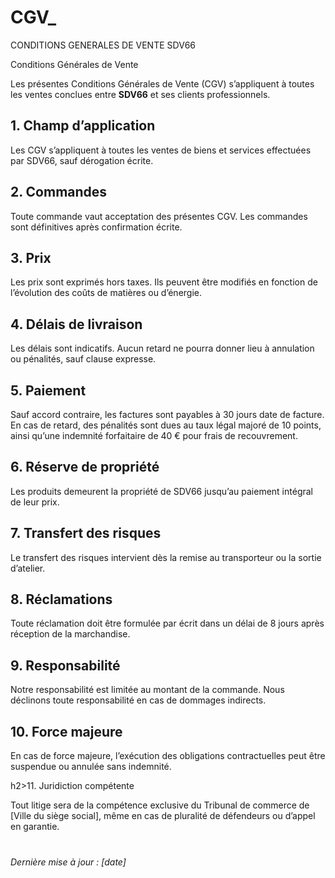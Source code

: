 # CGV_
CONDITIONS GENERALES DE VENTE SDV66

Conditions Générales de Vente</h1> 

  <p>Les présentes Conditions Générales de Vente (CGV) s’appliquent à toutes les ventes conclues entre <strong>SDV66</strong> et ses clients professionnels.</p> 

  <h2>1. Champ d’application</h2> 
  <p>Les CGV s’appliquent à toutes les ventes de biens et services effectuées par SDV66, sauf dérogation écrite.</p> 

  <h2>2. Commandes</h2> 
  <p>Toute commande vaut acceptation des présentes CGV. Les commandes sont définitives après confirmation écrite.</p> 

  <h2>3. Prix</h2> 
  <p>Les prix sont exprimés hors taxes. Ils peuvent être modifiés en fonction de l’évolution des coûts de matières ou d’énergie.</p> 

  <h2>4. Délais de livraison</h2> 
  <p>Les délais sont indicatifs. Aucun retard ne pourra donner lieu à annulation ou pénalités, sauf clause expresse.</p> 

  <h2>5. Paiement</h2> 
  <p>Sauf accord contraire, les factures sont payables à 30 jours date de facture. En cas de retard, des pénalités sont dues au taux légal majoré de 10 points, ainsi qu’une indemnité forfaitaire de 40 € pour frais de recouvrement.</p> 

  <h2>6. Réserve de propriété</h2> 
  <p>Les produits demeurent la propriété de SDV66 jusqu’au paiement intégral de leur prix.</p> 

  <h2>7. Transfert des risques</h2> 
  <p>Le transfert des risques intervient dès la remise au transporteur ou la sortie d’atelier.</p> 

  <h2>8. Réclamations</h2> 
  <p>Toute réclamation doit être formulée par écrit dans un délai de 8 jours après réception de la marchandise.</p> 

  <h2>9. Responsabilité</h2> 
  <p>Notre responsabilité est limitée au montant de la commande. Nous déclinons toute responsabilité en cas de dommages indirects.</p> 

  <h2>10. Force majeure</h2> 
  <p>En cas de force majeure, l’exécution des obligations contractuelles peut être suspendue ou annulée sans indemnité.</p> 

 h2>11. Juridiction compétente</h2> 
  <p>Tout litige sera de la compétence exclusive du Tribunal de commerce de [Ville du siège social], même en cas de pluralité de défendeurs ou d’appel en garantie.</p> 

  <p style="margin-top: 40px;"><em>Dernière mise à jour : [date]</em></p> 

</body> 
</html> 

